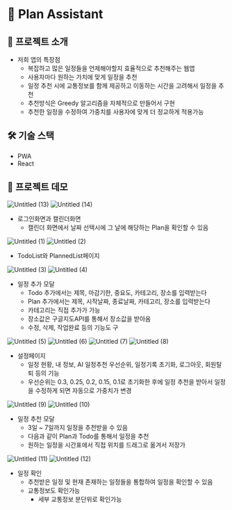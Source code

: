 # 📅 Plan Assistant

## 🌴 프로젝트 소개

- 저희 앱의 특장점
    - 복잡하고 많은 일정들을 언제해야할지 효율적으로 추천해주는 웹앱
    - 사용자마다 원하는 가치에 맞게 일정을 추천
    - 일정 추천 시에 교통정보를 함께 제공하고 이동하는 시간을 고려해서 일정을 추천
    - 추천방식은 Greedy 알고리즘을 자체적으로 만들어서 구현
    - 추천한 일정을 수정하여 가중치를 사용자에 맞게 더 정교하게 적용가능

## 🛠️ 기술 스택

- PWA
- React

## 🎨 프로젝트 데모

![Untitled (13)](https://github.com/plan-assistant/FE/assets/48922050/d6526996-8097-439e-a8ff-5fe8c1df8661)
![Untitled (14)](https://github.com/plan-assistant/FE/assets/48922050/84ede10b-3db7-4706-b048-3cad5b3e794c)
- 로그인화면과 캘린더화면
    - 캘린더 화면에서 날짜 선택시에 그 날에 해당하는 Plan을 확인할 수 있음

![Untitled (1)](https://github.com/plan-assistant/FE/assets/48922050/7dcd800f-b7ae-4228-bd22-003e07778ece)
![Untitled (2)](https://github.com/plan-assistant/FE/assets/48922050/92bac8bb-0a32-400d-a747-2a88144cb9b2)
- TodoList와 PlannedList페이지

![Untitled (3)](https://github.com/plan-assistant/FE/assets/48922050/ddc57313-8884-43a9-afe7-97cd2a4bf4ab)
![Untitled (4)](https://github.com/plan-assistant/FE/assets/48922050/5aceae63-6c2a-4557-9f6b-670d1d4e68e0)
- 일정 추가 모달
    - Todo 추가에서는 제목, 마감기한, 중요도, 카테고리, 장소를 입력받는다
    - Plan 추가에서는 제목, 시작날짜, 종료날짜, 카테고리, 장소를 입력받는다
    - 카테고리는 직접 추가가 가능
    - 장소값은 구글지도API를 통해서 장소값을 받아옴
    - 수정, 삭제, 작업완료 등의 기능도 구

![Untitled (5)](https://github.com/plan-assistant/FE/assets/48922050/d575e518-7aa5-4435-8b6a-65db2512278b)
![Untitled (6)](https://github.com/plan-assistant/FE/assets/48922050/8d4b5691-81e1-4875-81c6-257e43783e53)
![Untitled (7)](https://github.com/plan-assistant/FE/assets/48922050/e4cff175-1fbf-4318-abcc-c53576d9df7d)
![Untitled (8)](https://github.com/plan-assistant/FE/assets/48922050/ae8a8f3c-f7e3-4306-bfba-9f0566b2e299)
- 설정페이지
    - 일정 현황, 내 정보, AI 일정추천 우선순위, 일정기록 초기화, 로그아웃, 회원탈퇴 등의 기능
    - 우선순위는 0.3, 0.25, 0.2, 0.15, 0.1로 초기화한 후에 일정 추천을 받아서 일정을 수정하게 되면 자동으로 가중치가 변경

![Untitled (9)](https://github.com/plan-assistant/FE/assets/48922050/4bab9b08-5dca-4204-928e-a22ae631b9e1)
![Untitled (10)](https://github.com/plan-assistant/FE/assets/48922050/7a3ceb90-f867-46b4-8f18-59b507ccfaea)
- 일정 추천 모달
    - 3일 ~ 7일까지 일정을 추천받을 수 있음
    - 다음과 같이 Plan과 Todo를 통해서 일정을 추천
    - 원하는 일정을 시간표에서 직접 위치를 드래그로 옮겨서 저장가

![Untitled (11)](https://github.com/plan-assistant/FE/assets/48922050/0f280717-3c73-4d3d-b560-a4b27b465bf5)
![Untitled (12)](https://github.com/plan-assistant/FE/assets/48922050/bf1e3fee-f885-4aae-8ff7-7e157742f19b)
- 일정 확인
    - 추천받은 일정 및 현재 존재하는 일정들을 통합하여 일정을 확인할 수 있음
    - 교통정보도 확인가능
        - 세부 교통정보 분단위로 확인가능
